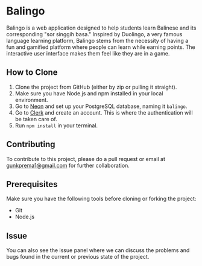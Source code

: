 # Balingo

Balingo is a web application designed to help students learn Balinese and its corresponding "sor singgih basa." Inspired by Duolingo, a very famous language learning platform, Balingo stems from the necessity of having a fun and gamified platform where people can learn while earning points. The interactive user interface makes them feel like they are in a game.

## How to Clone

1. Clone the project from GitHub (either by zip or pulling it straight).
2. Make sure you have Node.js and npm installed in your local environment.
3. Go to [Neon](https://neon.tech) and set up your PostgreSQL database, naming it `balingo`.
4. Go to [Clerk](https://clerk.com) and create an account. This is where the authentication will be taken care of.
5. Run `npm install` in your terminal.

## Contributing

To contribute to this project, please do a pull request or email at [gunkprema1@gmail.com](mailto:gunkprema1@gmail.com) for further collaboration.

## Prerequisites

Make sure you have the following tools before cloning or forking the project:

- Git
- Node.js

## Issue
You can also see the issue panel where we can discuss the problems and bugs found in the current or previous state of the project.

